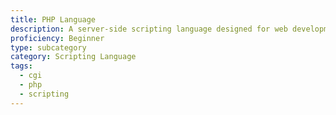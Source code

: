 ```yaml
---
title: PHP Language
description: A server-side scripting language designed for web development but also used as a general-purpose programming language
proficiency: Beginner
type: subcategory
category: Scripting Language
tags:
  - cgi
  - php
  - scripting
---
```


